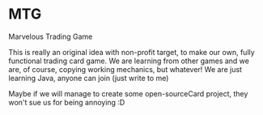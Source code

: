 # MTG
Marvelous Trading Game

This is really an original idea with non-profit target,
to make our own, fully functional trading card game.
We are learning from other games and we are, of course, copying working mechanics,
but whatever! We are just learning Java, anyone can join (just write to me)

Maybe if we will manage to create some open-sourceCard project, they won't sue us
for being annoying :D

